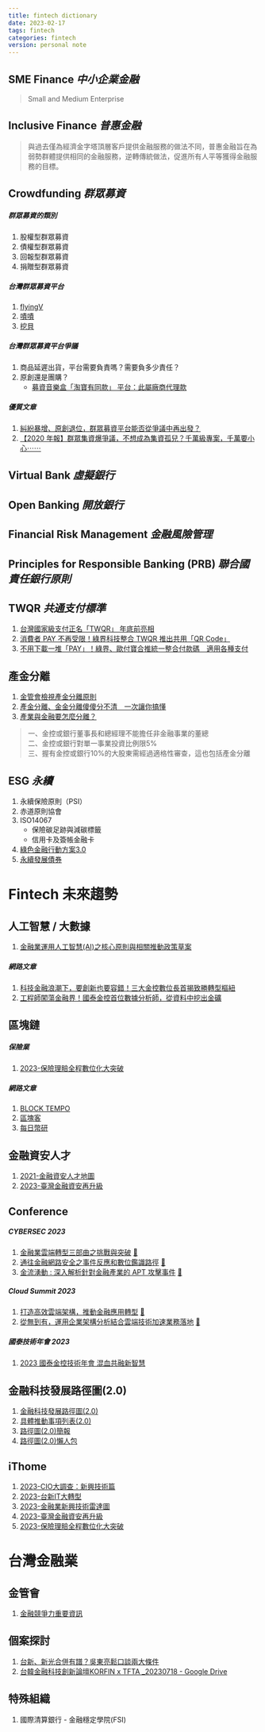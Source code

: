 ```yaml
---
title: fintech dictionary
date: 2023-02-17
tags: fintech
categories: fintech
version: personal note
---
```


## SME Finance _中小企業金融_
> Small and Medium Enterprise

## Inclusive Finance _普惠金融_
> 與過去僅為經濟金字塔頂層客戶提供金融服務的做法不同，普惠金融旨在為弱勢群體提供相同的金融服務，逆轉傳統做法，促進所有人平等獲得金融服務的目標。

## Crowdfunding _群眾募資_
##### 群眾募資的類別
1. 股權型群眾募資
1. 債權型群眾募資
1. 回報型群眾募資
1. 捐贈型群眾募資

##### 台灣群眾募資平台
1. [flyingV](https://www.flyingv.cc/)
1. [嘖嘖](https://www.zeczec.com/)
1. [挖貝](https://wabay.tw/)

##### 台灣群眾募資平台爭議
1. 商品延遲出貨，平台需要負責嗎？需要負多少責任？
1. 原創還是團購？
   - [募資音樂盒「淘寶有同款」 平台：此屬廠商代理款]()

##### 優質文章
1. [糾紛暴增、原創退位，群眾募資平台能否從爭議中再出發？](https://www.twreporter.org/a/taiwan-crowdfunding-dispute)
1. [【2020 年報】群眾集資爆爭議，不想成為集資孤兒？千萬級專案，千萬要小心⋯⋯](https://crowdwatch.tw/post/23168/)

## Virtual Bank _虛擬銀行_

## Open Banking _開放銀行_

## Financial Risk Management _金融風險管理_

## Principles for Responsible Banking (PRB) _聯合國責任銀行原則_

## TWQR _共通支付標準_
1. [台灣國家級支付正名「TWQR」 年底前亮相](https://ec.ltn.com.tw/article/breakingnews/2936530)
1. [消費者 PAY 不再受限！綠界科技整合 TWQR 推出共用「QR Code」](https://today.line.me/tw/v2/article/ZaeeR5j)
1. [不用下載一堆「PAY」！綠界、歐付寶合推統一整合付款碼　適用各種支付](https://finance.ettoday.net/news/2510534)

## 產金分離
1. [金管會檢視產金分離原則](https://money.udn.com/money/story/5613/6842476)
1. [產金分離、金金分離傻傻分不清　一次讓你搞懂](https://www.phew.tw/article/cont/phewpoint/current/news/4033/201805244033)
1. [產業與金融要怎麼分離？](https://view.ctee.com.tw/monetary/25127.html)
> 一、金控或銀行董事長和總經理不能擔任非金融事業的董總  
> 二、金控或銀行對單一事業投資比例限5%  
> 三、握有金控或銀行10%的大股東需經過適格性審查，這也包括產金分離  

## ESG _永續_
1. 永續保險原則（PSI）
1. 赤道原則協會
1. ISO14067 
   - 保險碳足跡與減碳標籤
   - 信用卡及簽帳金融卡
1. [綠色金融行動方案3.0](https://www.fsc.gov.tw/ch/home.jsp?id=96&parentpath=0,2&mcustomize=news_view.jsp&dataserno=202209260001&dtable=News)
1. [永續發展債券](https://www.tpex.org.tw/web/bond/sustainability/institution.php?l=zh-tw)

# Fintech 未來趨勢

## 人工智慧 / 大數據
1. [金融業運用人工智慧(AI)之核心原則與相關推動政策草案](https://www.fsc.gov.tw/uploaddowndoc?file=news/202308151432200.pdf&filedisplay=%E9%99%84%E4%BB%B6_%E9%87%91%E8%9E%8D%E6%A5%AD%E9%81%8B%E7%94%A8%E4%BA%BA%E5%B7%A5%E6%99%BA%E6%85%A7%28AI%29%E4%B9%8B%E6%A0%B8%E5%BF%83%E5%8E%9F%E5%89%87%E8%88%87%E7%9B%B8%E9%97%9C%E6%8E%A8%E5%8B%95%E6%94%BF%E7%AD%96%28%E8%8D%89%E6%A1%88%29.pdf&flag=doc)

##### 網路文章
1. [科技金融浪潮下，要創新也要容錯！三大金控數位長首揭致勝轉型樞紐](https://www.businesstoday.com.tw/article/category/183017/post/202210120030/)
1. [工程師闖蕩金融界！國泰金控首位數據分析師，從資料中挖出金礦](https://www.bnext.com.tw/article/49363/cathayholdings-data-engineers)

## 區塊鏈

##### 保險業
1. [2023-保險理賠全程數位化大突破](https://www.ithome.com.tw/article/155216)

##### 網路文章
1. [BLOCK TEMPO](https://www.blocktempo.com)
1. [區塊客](https://blockcast.it)
1. [每日幣研](https://cryptowesearch.com)

## 金融資安人才
1. [2021-金融資安人才地圖](https://www.fsc.gov.tw/websitedowndoc?file=chfsc/202107081856200.pdf&filedisplay=%E6%AA%94%E6%A1%887_%E9%87%91%E8%9E%8D%E8%B3%87%E5%AE%89%E4%BA%BA%E6%89%8D%E8%81%B7%E8%83%BD%E5%9C%B0%E5%9C%96(110%E5%B9%B47%E6%9C%88%E7%89%88).pdf)
1. [2023-臺灣金融資安再升級](https://www.ithome.com.tw/article/155469)

## Conference

##### CYBERSEC 2023
1. [金融業雲端轉型三部曲之挑戰與突破](https://cyber.ithome.com.tw/2023/session-page/2027) [📄](https://s.itho.me/ccms_slides/2023/5/18/2a99f8a4-410e-439f-a5ae-00249104e3b1.pdf)
1. [通往金融網路安全之事件反應和數位鑑識路徑](https://cyber.ithome.com.tw/2023/session-page/1802) [📄](https://s.itho.me/ccms_slides/2023/5/18/9dfdf0ec-e634-4836-864e-bbf2a64aec8e.pdf)
1. [金流湧動 : 深入解析針對金融產業的 APT 攻擊事件](https://cyber.ithome.com.tw/2023/session-page/1899) [📄](https://s.itho.me/ccms_slides/2023/5/23/9a3fb20b-d24e-43b5-99da-80caa2d75c9f.pdf)

##### Cloud Summit 2023
1. [打造高效雲端架構，推動金融應用轉型](https://cloudsummit.ithome.com.tw/2023/session-page/1965) [📄](https://s.itho.me/ccms_slides/2023/7/28/326e9418-d1e4-4c6a-bbfe-dd8b396e6fca.pdf)
1. [從無到有，運用企業架構分析結合雲端技術加速業務落地](https://cloudsummit.ithome.com.tw/2023/session-page/1990) [📄](https://s.itho.me/ccms_slides/2023/7/28/28887d3a-f645-44c5-a4cb-f3cb40ed3dca.pdf)

##### 國泰技術年會 2023
1. [2023 國泰金控技術年會 混血共融新智慧](https://www.youtube.com/live/fF5cH-2jPkI?si=kAhXSID6LDyIK-J_)


## 金融科技發展路徑圖(2.0)
1. [金融科技發展路徑圖(2.0)](https://www.fsc.gov.tw/uploaddowndoc?file=news/202308151434570.pdf&filedisplay=%E9%99%84%E4%BB%B61-%E9%87%91%E8%9E%8D%E7%A7%91%E6%8A%80%E7%99%BC%E5%B1%95%E8%B7%AF%E5%BE%91%E5%9C%96%282.0%29.pdf&flag=doc)
1. [具體推動事項列表(2.0)](https://www.fsc.gov.tw/uploaddowndoc?file=news/202308151434571.pdf&filedisplay=%E9%99%84%E4%BB%B62-2.0%E5%85%B7%E9%AB%94%E6%8E%A8%E5%8B%95%E4%BA%8B%E9%A0%85%E5%88%97%E8%A1%A8%282.0%29.pdf&flag=doc)
1. [路徑圖(2.0)簡報](https://www.fsc.gov.tw/uploaddowndoc?file=news/202308151434572.pdf&filedisplay=%E9%99%84%E4%BB%B63-%E8%B7%AF%E5%BE%91%E5%9C%96%282.0%29%E7%B0%A1%E5%A0%B1.pdf&flag=doc)
1. [路徑圖(2.0)懶人包](https://www.fsc.gov.tw/uploaddowndoc?file=news/202308151435090.pdf&filedisplay=%E9%99%84%E4%BB%B64-%E8%B7%AF%E5%BE%91%E5%9C%96%282.0%29%E6%87%B6%E4%BA%BA%E5%8C%85.pdf&flag=doc)

## iThome
1. [2023-CIO大調查：新興技術篇](https://www.ithome.com.tw/article/158000)
1. [2023-台新IT大轉型](https://www.ithome.com.tw/article/155364)
1. [2023-金融業新興技術雷達圖](https://s4.itho.me/sites/default/files/files/1140-封面-金融業-600-大圖-PNG.png)
1. [2023-臺灣金融資安再升級](https://www.ithome.com.tw/article/155469)
1. [2023-保險理賠全程數位化大突破](https://www.ithome.com.tw/article/155216)


# 台灣金融業

## 金管會
1. [金融競爭力重要資訊](https://www.fsc.gov.tw/ch/home.jsp?id=146&websitelink=artwebsite.jsp&parentpath=0,8)

## 個案探討
1. [台新、新光合併有譜？吳東亮鬆口談兩大條件](https://www.gvm.com.tw/article/103619?utm_campaign=daily&utm_content=gv_post&utm_medium=social&utm_source=facebook&fbclid=IwAR2J-Jq1P4ma5YXXHbk0yZVEuY-AwjL27KRgdDjZGYLMLUkXbpXsyJ7jPQ4)
1. [台韓金融科技創新論壇KORFIN x TFTA _20230718 - Google Drive](https://drive.google.com/drive/folders/14-BEbgOuHe5edlPBmd_JWFB0gq9F17Gu?fbclid=IwAR0R2bxnhCT8nq8wTjY3VleFB7Zo6NIsQhUQDHx1eln5h2Ts5uWIWVZ85-w)

## 特殊組織
1. 國際清算銀行 - 金融穩定學院(FSI)
